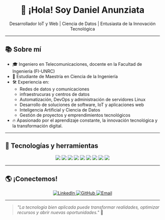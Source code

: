 <!-- Banner principal -->
<!--<p align="center">
  <img src="https://raw.githubusercontent.com/tu_usuario/tu_repositorio/main/assets/banner_github.png" alt="Banner" width="100%">
</p>-->
<h1 align="center">👋 ¡Hola! Soy Daniel Anunziata</h1>

<p align="center">
  Desarrollador IoT y Web | Ciencia de Datos | Entusiasta de la Innovación Tecnológica
</p>

---

## 📚 Sobre mí

- 🎓 Ingeniero en Telecomunicaciones, docente en la Facultad de Ingeniería (FI-UNRC)
- 📖 Estudiante de Maestría en Ciencia de la Ingeniería
- 🛠️ Experiencia en:
  - Redes de datos y comunicaciones
  - infraestrucuras y centros de datos
  - Automatización, DevOps y administración de servidores Linux
  - Desarrollo de soluciones de software, IoT y aplicaciones web
  - Inteligencia Artificial y Ciencia de Datos
  - Gestión de proyectos y emprendimientos tecnológicos
- 🔥 Apasionado por el aprendizaje constante, la innovación tecnológica y la transformación digital.

---

## 🚀 Tecnologías y herramientas

<p align="center">
  <img src="https://img.shields.io/badge/Python-3776AB?style=for-the-badge&logo=python&logoColor=white"/>
  <img src="https://img.shields.io/badge/FastAPI-009688?style=for-the-badge&logo=fastapi&logoColor=white"/>
  <img src="https://img.shields.io/badge/Streamlit-FF4B4B?style=for-the-badge&logo=streamlit&logoColor=white"/>
  <img src="https://img.shields.io/badge/Docker-2496ED?style=for-the-badge&logo=docker&logoColor=white"/>
  <img src="https://img.shields.io/badge/Kubernetes-326CE5?style=for-the-badge&logo=kubernetes&logoColor=white"/>
  <img src="https://img.shields.io/badge/Linux-FCC624?style=for-the-badge&logo=linux&logoColor=black"/>
  <img src="https://img.shields.io/badge/Bash-4EAA25?style=for-the-badge&logo=gnubash&logoColor=white"/>
  <img src="https://img.shields.io/badge/MySQL-005C84?style=for-the-badge&logo=mysql&logoColor=white"/>
  <img src="https://img.shields.io/badge/InfluxDB-22ADF6?style=for-the-badge&logo=influxdb&logoColor=white"/>
</p>

---

## 🌎 ¡Conectemos!

<p align="center">
  <a href="https://www.linkedin.com/in/daniel-anunziata-545b681b/" target="_blank">
    <img src="https://img.shields.io/badge/LinkedIn-blue?style=for-the-badge&logo=linkedin&logoColor=white" alt="LinkedIn">
  </a>
  <a href="https://github.com/danunziata" target="_blank">
    <img src="https://img.shields.io/badge/GitHub-black?style=for-the-badge&logo=github&logoColor=white" alt="GitHub">
  </a>
  <a href="mailto:danunziata@ing.unrc.edu.ar">
    <img src="https://img.shields.io/badge/Email-D14836?style=for-the-badge&logo=gmail&logoColor=white" alt="Email">
  </a>
</p>

---

> _"La tecnología bien aplicada puede transformar realidades, optimizar recursos y abrir nuevas oportunidades."_ 🚀
